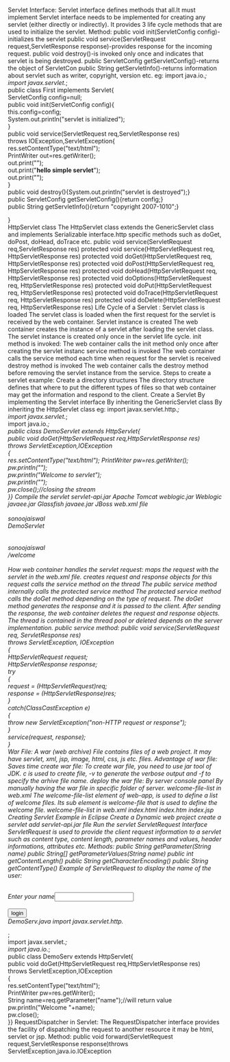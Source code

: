 Servlet Interface:
     Servlet interface defines methods that all.It must implement Servlet interface needs to be implemented for creating any servlet (either directly or indirectly). It provides 3 life cycle methods that are used to initialize the servlet.
Method:
public void init(ServletConfig config)-initializes the servlet
public void service(ServletRequest request,ServletResponse response)-provides response for the incoming request.
public void destroy()-is invoked only once and indicates that servlet is being destroyed.
public ServletConfig getServletConfig()-returns the object of ServletCon
public String getServletInfo()-returns information about servlet such as writer, copyright, version etc.
eg:
import java.io.*;  
import javax.servlet.*;  
public class First implements Servlet{  
ServletConfig config=null;  
public void init(ServletConfig config){  
this.config=config;  
System.out.println("servlet is initialized");  
}  
public void service(ServletRequest req,ServletResponse res)  
throws IOException,ServletException{  
res.setContentType("text/html");  
PrintWriter out=res.getWriter();  
out.print("<html><body>");  
out.print("<b>hello simple servlet</b>");  
out.print("</body></html>");  
}  
public void destroy(){System.out.println("servlet is destroyed");}  
public ServletConfig getServletConfig(){return config;}  
public String getServletInfo(){return "copyright 2007-1010";}  
  
}  
HttpServlet class
The HttpServlet class extends the GenericServlet class and implements Serializable interface.http specific methods such as doGet, doPost, doHead, doTrace etc.
public void service(ServletRequest req,ServletResponse res)
protected void service(HttpServletRequest req, HttpServletResponse res)
protected void doGet(HttpServletRequest req, HttpServletResponse res)
protected void doPost(HttpServletRequest req, HttpServletResponse res)
protected void doHead(HttpServletRequest req, HttpServletResponse res)
protected void doOptions(HttpServletRequest req, HttpServletResponse res)
protected void doPut(HttpServletRequest req, HttpServletResponse res)
protected void doTrace(HttpServletRequest req, HttpServletResponse res)
protected void doDelete(HttpServletRequest req, HttpServletResponse res)
Life Cycle of a Servlet :
      Servlet class is loaded
         The servlet class is loaded when the first request for the servlet is received by the web container.
     Servlet instance is created
         The web container creates the instance of a servlet after loading the servlet class. The servlet instance is created only once in the servlet life cycle.
     init method is invoked:
         The web container calls the init method only once after creating the servlet instanc
      service method is invoked
          The web container calls the service method each time when request for the servlet is received
      destroy method is invoked
          The web container calls the destroy method before removing the servlet instance from the service.
Steps to create a servlet example:
      Create a directory structures
          The directory structure defines that where to put the different types of files so that web container may get the information and respond to the client.
      Create a Servlet
          By implementing the Servlet interface
          By inheriting the GenericServlet class
           By inheriting the HttpServlet class
eg:
       import javax.servlet.http.*;  
       import javax.servlet.*;  
       import java.io.*;  
       public class DemoServlet extends HttpServlet{  
       public void doGet(HttpServletRequest req,HttpServletResponse res)  
       throws ServletException,IOException  
       {  
        res.setContentType("text/html"); 
       PrintWriter pw=res.getWriter();  
       pw.println("<html><body>");  
       pw.println("Welcome to servlet");  
        pw.println("</body></html>");  
       pw.close();//closing the stream  
}}
Compile the servlet
      servlet-api.jar	Apache Tomcat
      weblogic.jar	Weblogic
      javaee.jar	Glassfish
      javaee.jar	JBoss
 web.xml file
     <web-app>  
     <servlet>  
     <servlet-name>sonoojaiswal</servlet-name>  
      <servlet-class>DemoServlet</servlet-class>  
     </servlet>  
     <servlet-mapping>  
     <servlet-name>sonoojaiswal</servlet-name>  
    <url-pattern>/welcome</url-pattern>  
</servlet-mapping>  
</web-app>
How web container handles the servlet request:
    maps the request with the servlet in the web.xml file.
    creates request and response objects for this request
    calls the service method on the thread
    The public service method internally calls the protected service method
    The protected service method calls the doGet method depending on the type of request.
    The doGet method generates the response and it is passed to the client.
    After sending the response, the web container deletes the request and response objects. The thread is contained in the thread pool or deleted depends on the server         implementation.
 public service method:
     public void service(ServletRequest req, ServletResponse res)  
        throws ServletException, IOException  
    {  
        HttpServletRequest request;  
        HttpServletResponse response;  
        try  
        {  
            request = (HttpServletRequest)req;  
            response = (HttpServletResponse)res;  
        }  
        catch(ClassCastException e)  
        {  
            throw new ServletException("non-HTTP request or response");  
        }  
        service(request, response);  
    }  
    War File:
       A war (web archive) File contains files of a web project. It may have servlet, xml, jsp, image, html, css, js etc. files.
    Advantage of war file:
       Saves time
   create war file:
       To create war file, you need to use jar tool of JDK.
       c is used to create file, -v to generate the verbose output and -f to specify the arhive file name.
    deploy the war file:
       By server console panel
       By manually having the war file in specific folder of server.
    welcome-file-list in web.xml
       The welcome-file-list element of web-app, is used to define a list of welcome files. Its sub element is welcome-file that is used to define the welcome file.
       welcome-file-list in web.xml
       index.html
       index.htm
       index.jsp
  Creating Servlet Example in Eclipse
      Create a Dynamic web project
      create a servlet
      add servlet-api.jar file
      Run the servlet
 ServletRequest Interface
     ServletRequest is used to provide the client request information to a servlet such as content type, content length, parameter names and values, header informations, attributes etc.
 Methods:
    public String getParameter(String name)
    public String[] getParameterValues(String name)
    public int getContentLength()
    public String getCharacterEncoding()
    public String getContentType()
Example of ServletRequest to display the name of the user:
    <form action="welcome" method="get">  
    Enter your name<input type="text" name="name"><br>  
    <input type="submit" value="login">  
    </form> 
 DemoServ.java
 import javax.servlet.http.*;  
 import javax.servlet.*;  
 import java.io.*;  
 public class DemoServ extends HttpServlet{  
 public void doGet(HttpServletRequest req,HttpServletResponse res)  
 throws ServletException,IOException  
 {  
 res.setContentType("text/html");  
 PrintWriter pw=res.getWriter();  
 String name=req.getParameter("name");//will return value  
 pw.println("Welcome "+name);  
 pw.close();  
}}
RequestDispatcher in Servlet:
   The RequestDispatcher interface provides the facility of dispatching the request to another resource it may be html, servlet or jsp.
Method:
 public void forward(ServletRequest request,ServletResponse response)throws ServletException,java.io.IOException
 
    
